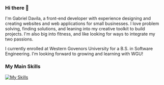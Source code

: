 ### Hi there 👋

I'm Gabriel Davila, a front-end developer with experience designing and creating websites and web applications for small businesses. I love problem solving, finding solutions, and leaning into my creative toolkit to build projects. I'm also big into fitness, and like looking for ways to integrate my two passions.

I currently enrolled at Western Govenors University for a B.S. in Software Engineering. I'm looking forward to growing and learning with WGU!

### My Main Skills
[![My Skills](https://skillicons.dev/icons?i=nextjs,react,js,ts,nodejs,tailwind,html,css,postgres,firebase,figma,git,vscode)](https://skillicons.dev)
